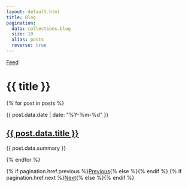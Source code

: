 ```yaml
---
layout: default.html
title: Blog
pagination:
  data: collections.blog
  size: 10
  alias: posts
  reverse: true
---
```

<div class="container">
<div class="inner-container">
  <div>
    <a href="{{ '/blog/feed.xml' | url }}"><span class="icon"><i class="fas fa-rss"></i></span> Feed</a>
  </div>

  # {{ title }}


  {% for post in posts %}
  <div class="card">
    <span class="tag is-dark">{{ post.data.date | date: "%Y-%m-%d" }}</span> 
    <h2 class="title"><a href="{{ post.url | url }}">{{ post.data.title }}</a></h2>
    <p class="summary">{{ post.data.summary }}</p>
  </div>

  {% endfor %}

  <div class="buttons">
  {% if pagination.href.previous %}<a class="button" href="{{ pagination.href.previous }}">Previous</a>{% else %}{% endif %}
  {% if pagination.href.next %}<a class="button" href="{{ pagination.href.next }}">Next</a>{% else %}{% endif %}
  </div>
</div>
</div>
